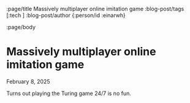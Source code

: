 :page/title Massively multiplayer online imitation game
:blog-post/tags [:tech ]
:blog-post/author {:person/id :einarwh}

<!-- :blog-post/published #time/ldt "2014-12-27T00:00:00" -->

:page/body

# Massively multiplayer online imitation game

<p class="blog-post-date">February 8, 2025</p>

Turns out playing the Turing game 24/7 is no fun.
